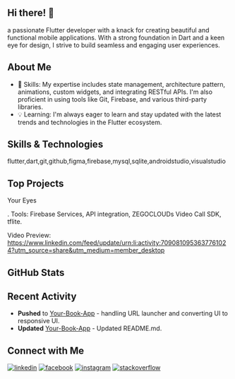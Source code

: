 ## Hi there! 👋

a passionate Flutter developer with a knack for creating beautiful and functional mobile applications.
With a strong foundation in Dart and a keen eye for design,
I strive to build seamless and engaging user experiences.


## About Me

- 🚀 Skills: My expertise includes state management, architecture pattern, animations, custom widgets, and integrating RESTful APIs. I'm also proficient in using tools like Git, Firebase, and various third-party libraries.
- 💡 Learning: I'm always eager to learn and stay updated with the latest trends and technologies in the Flutter ecosystem.

## Skills & Technologies

flutter,dart,git,github,figma,firebase,mysql,sqlite,androidstudio,visualstudio

## Top Projects

Your Eyes

. Tools: Firebase Services, API integration, ZEGOCLOUDs Video Call SDK, tflite.

 Video Preview: https://www.linkedin.com/feed/update/urn:li:activity:7090810953637761024?utm_source=share&utm_medium=member_desktop

## GitHub Stats



## Recent Activity

- **Pushed** to [Your-Book-App](https://github.com/mohamedhany7420/Your-Book-App) - handling URL launcher and converting UI to responsive UI.
- **Updated** [Your-Book-App](https://github.com/mohamedhany7420/Your-Book-App) - Updated README.md.


## Connect with Me

<p><a target="_blank" href="https://www.linkedin.com/in/https://www.linkedin.com/in/mohamed-hany-4b4947248?utm_source=share&utm_campaign=share_via&utm_content=profile&utm_medium=ios_app" style="display: inline-block;"><img src="https://img.shields.io/badge/linkedin-logo?style=for-the-badge&logo=linkedin&logoColor=white&color=#0a77b6" alt="linkedin" /></a>
<a target="_blank" href="https://www.facebook.com/https://www.facebook.com/share/1A3LNwBKoU/?mibextid=wwXIfr" style="display: inline-block;"><img src="https://img.shields.io/badge/facebook-logo?style=for-the-badge&logo=facebook&logoColor=white&color=#0866ff" alt="facebook" /></a>
<a target="_blank" href="https://www.instagram.com/mohamed_hany7420" style="display: inline-block;"><img src="https://img.shields.io/badge/instagram-logo?style=for-the-badge&logo=instagram&logoColor=white&color=#F35369" alt="instagram" /></a>
<a target="_blank" href="https://stackoverflow.com/users/https://stackoverflow.com/users/20650276/mohamed-hany" style="display: inline-block;"><img src="https://img.shields.io/badge/stackoverflow-logo?style=for-the-badge&logo=stackoverflow&logoColor=white&color=#cc0000" alt="stackoverflow" /></a></p>
